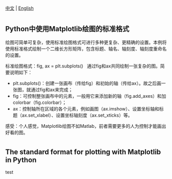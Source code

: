 <!--! 寻找的是标题。正文直接写标题后即可 -->
<div>
  <a href="#中文">中文</a> |
  <a href="#english">English</a>
</div>

<!-- Chinese VERSION -->

<h1 id="中文"> </h1>   <!--!  -->

## Python中使用Matplotlib绘图的标准格式

绘图可简单可复杂，使用标准绘图格式可进行多种更复杂、更精确的设置。本例将使用标准格式绘制一个二维长方形矩阵，包含标题、轴名、轴刻度、轴刻度重命名的设置。

标准绘图格式：fig, ax = plt.subplots() &nbsp; 通过fig和ax共同绘制一张复杂的图。简要说明如下：

- plt.subplots()：创建一张画布（传给fig）和初始的轴（传给ax）。故之后画一张图，就通过fig和ax来完成；
- fig：可控制整张画布中的元素，一般用它来添加新的轴（fig.add_axes）和加colorbar（fig.colorbar）；
- ax：控制轴所在区域的各个元素，例如画图（ax.imshow）、设置坐标轴和标题（ax.set_xlabel）、设置坐标轴刻度（ax.set_xticks）等。

感受：个人感觉，Matplotlib绘图不如Matlab，前者需要更多的人为控制才能画出好看的图。

<!-- English VERSION -->

<h1 id="english"> </h1>

## The standard format for plotting with Matplotlib in Python

test
